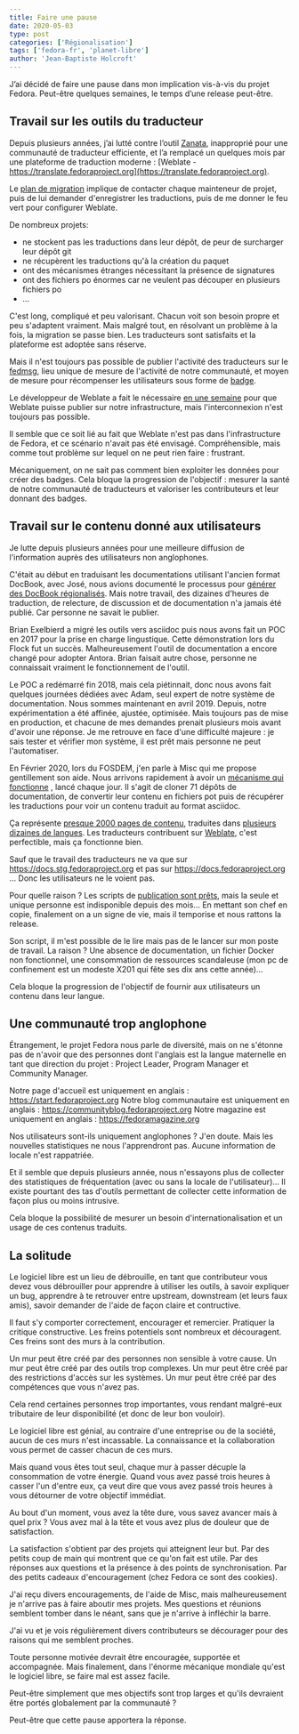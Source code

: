 ```yaml
---
title: Faire une pause
date: 2020-05-03
type: post
categories: ['Régionalisation']
tags: ['fedora-fr', 'planet-libre']
author: 'Jean-Baptiste Holcroft'
---
```


J’ai décidé de faire une pause dans mon implication vis-à-vis du projet Fedora. Peut-être quelques semaines, le temps d’une release peut-être.

## Travail sur les outils du traducteur

Depuis plusieurs années, j’ai lutté contre l’outil [Zanata](fedora.zanata.org), inapproprié pour une
communauté de traducteur efficiente, et l’a remplacé un quelques mois par une
plateforme de traduction moderne : [Weblate - https://translate.fedoraproject.org](https://translate.fedoraproject.org).

Le [plan de migration](https://fedoraproject.org/wiki/L10N_Move_to_Weblate)
implique de contacter chaque mainteneur de projet, puis de
lui demander d'enregistrer les traductions, puis de me donner le feu vert pour 
configurer Weblate.

De nombreux projets:

* ne stockent pas les traductions dans leur dépôt, de peur de surcharger leur dépôt git
* ne récupèrent les traductions qu'à la création du paquet
* ont des mécanismes étranges nécessitant la présence de signatures
* ont des fichiers po énormes car ne veulent pas découper en plusieurs fichiers po
* ...

C'est long, compliqué et peu valorisant.
Chacun voit son besoin propre et peu s'adaptent vraiment.
Mais malgré tout, en résolvant un problème à la fois, la migration se passe bien.
Les traducteurs sont satisfaits et la plateforme est adoptée sans réserve.

Mais il n'est toujours pas possible de publier l'activité des traducteurs sur le [fedmsg](https://fedmsg.readthedocs.io/en/stable/),
lieu unique de mesure de l'activité de notre communauté, et moyen de mesure pour
récompenser les utilisateurs sous forme de [badge](https://badges.fedoraproject.org).

Le développeur de Weblate a fait le nécessaire [en une semaine](https://pagure.io/fedora-infrastructure/issue/8291)
pour que Weblate puisse publier sur notre infrastructure, mais l'interconnexion
n'est toujours pas possible.

Il semble que ce soit lié au fait que Weblate n'est pas dans l'infrastructure de Fedora,
et ce scénario n'avait pas été envisagé. Compréhensible, mais comme tout
problème sur lequel on ne peut rien faire : frustrant.

Mécaniquement, on ne sait pas comment bien exploiter les données pour créer des
badges. Cela bloque la progression de l'objectif : mesurer la santé de notre
communauté de traducteurs et valoriser les contributeurs et leur donnant des badges.

## Travail sur le contenu donné aux utilisateurs

Je lutte depuis plusieurs années pour une meilleure diffusion de l'information
auprès des utilisateurs non anglophones.

C'était au début en traduisant les documentations utilisant l'ancien format DocBook, avec José, nous avions documenté
le processus pour [générer des DocBook régionalisés](https://fedoraproject.org/wiki/L10N/how_to_build_a_translated_book_from_translated_files_on_Zanata).
Mais notre travail, des dizaines d'heures de traduction, de relecture, de discussion
et de documentation n'a jamais été publié. Car personne ne savait le publier.

Brian Exelbierd a migré les outils vers asciidoc puis nous avons fait un POC en 2017
pour la prise en charge lingustique. Cette démonstration lors du Flock fut un succès.
Malheureusement l'outil de documentation a encore changé pour adopter Antora. Brian
faisait autre chose, personne ne connaissait vraiment le fonctionnement de l'outil.

Le POC a redémarré fin 2018, mais cela piétinnait, donc nous avons fait quelques journées
dédiées avec Adam, seul expert de notre système de documentation. Nous sommes 
maintenant en avril 2019. Depuis, notre expérimentation a été affinée, ajustée, optimisée.
Mais toujours pas de mise en production, et chacune de mes demandes prenait plusieurs mois
avant d'avoir une réponse. Je me retrouve en face d'une difficulté majeure : je sais
tester et vérifier mon système, il est prêt mais personne ne peut l'automatiser.

En Février 2020, lors du FOSDEM, j'en parle à Misc qui me propose gentillement son aide.
Nous arrivons rapidement à avoir un [mécanisme qui fonctionne](https://pagure.io/fedora-docs/translations-scripts/)
, lancé chaque jour.
Il s'agit de cloner 71 dépôts de documentation, de convertir leur contenu en fichiers pot
puis de récupérer les traductions pour voir un contenu traduit au format asciidoc.

Ça représente [presque 2000 pages de contenu](https://pagure.io/fedora-docs/translated-sources/),
traduites dans [plusieurs dizaines de langues](https://pagure.io/fedora-docs/translated-sources/commits/master).
Les traducteurs contribuent sur [Weblate](https://translate.fedoraproject.org/projects/),
c'est perfectible, mais ça fonctionne bien.

Sauf que le travail des traducteurs ne va que sur https://docs.stg.fedoraproject.org 
et pas sur https://docs.fedoraproject.org ... Donc les utilisateurs ne le voient pas.

Pour quelle raison ? Les scripts de [publication sont prêts](https://pagure.io/fedora-docs/docs-fp-o/blob/stg/f/build-scripts),
mais la seule et unique personne est indisponible depuis des mois... En mettant son chef en copie,
finalement on a un signe de vie, mais il temporise et nous rattons la release.

Son script, il m'est possible de le lire mais pas de le lancer sur mon poste de travail.
La raison ? Une absence de documentation, un fichier Docker non fonctionnel,
une consommation de ressources scandaleuse (mon pc de confinement est
un modeste X201 qui fête ses dix ans cette année)...

Cela bloque la progression de l'objectif de fournir aux utilisateurs un contenu
dans leur langue.

## Une communauté trop anglophone

Étrangement, le projet Fedora nous parle de diversité, mais on ne s'étonne pas
de n'avoir que des personnes dont l'anglais est la langue maternelle en tant 
que direction du projet : Project Leader, Program Manager et Community Manager.

Notre page d'accueil est uniquement en anglais : https://start.fedoraproject.org
Notre blog communautaire est uniquement en anglais : https://communityblog.fedoraproject.org
Notre magazine est uniquement en anglais : https://fedoramagazine.org

Nos utilisateurs sont-ils uniquement anglophones ? J'en doute.
Mais les nouvelles statistiques ne nous l'apprendront pas. Aucune information
de locale n'est rappatriée.

Et il semble que depuis plusieurs année, nous n'essayons plus de collecter
des statistiques de fréquentation (avec ou sans la locale de l'utilisateur)...
Il existe pourtant des tas d'outils permettant de collecter cette information de
façon plus ou moins intrusive.

Cela bloque la possibilité de mesurer un besoin d'internationalisation et un usage
de ces contenus traduits.

## La solitude

Le logiciel libre est un lieu de débrouille, en tant que contributeur vous devez
vous débrouiller pour apprendre à utiliser les outils, à savoir expliquer un bug,
apprendre à te retrouver entre upstream, downstream (et leurs faux amis), savoir 
demander de l'aide de façon claire et contructive.

Il faut s'y comporter correctement, encourager et remercier. Pratiquer la critique
constructive. Les freins potentiels sont nombreux et découragent. Ces freins sont
des murs à la contribution.

Un mur peut être créé par des personnes non sensible à votre cause.
Un mur peut être créé par des outils trop complexes.
Un mur peut être créé par des restrictions d'accès sur les systèmes.
Un mur peut être créé par des compétences que vous n'avez pas.

Cela rend certaines personnes trop importantes, vous rendant malgré-eux tributaire
de leur disponibilité (et donc de leur bon vouloir).

Le logiciel libre est génial, au contraire d'une entreprise ou de la société,
aucun de ces murs n'est incassable.
La connaissance et la collaboration vous permet de casser chacun de ces murs.

Mais quand vous êtes tout seul, chaque mur à passer décuple la consommation de
votre énergie. Quand vous avez passé trois heures à casser l'un d'entre eux,
ça veut dire que vous avez passé trois heures à vous détourner de votre objectif immédiat.

Au bout d'un moment, vous avez la tête dure, vous savez avancer mais à quel prix ?
Vous avez mal à la tête et vous avez plus de douleur que de satisfaction. 

La satisfaction s'obtient par des projets qui atteignent leur but.
Par des petits coup de main qui montrent que ce qu'on fait est utile.
Par des réponses aux questions et la présence à des points de synchronisation.
Par des petits cadeaux d'encouragement (chez Fedora ce sont des cookies).

J'ai reçu divers encouragements, de l'aide de Misc, mais malheureusement je
n'arrive pas à faire aboutir mes projets. Mes questions et réunions semblent
tomber dans le néant, sans que je n'arrive à infléchir la barre.

J'ai vu et je vois régulièrement divers contributeurs se décourager pour des raisons
qui me semblent proches.

Toute personne motivée devrait être encouragée, supportée et accompagnée.
Mais finalement, dans l'énorme mécanique mondiale qu'est le logiciel libre, se
faire mal est assez facile.

Peut-être simplement que mes objectifs sont trop larges et qu'ils devraient être
portés globalement par la communauté ?

Peut-être que cette pause apportera la réponse.
